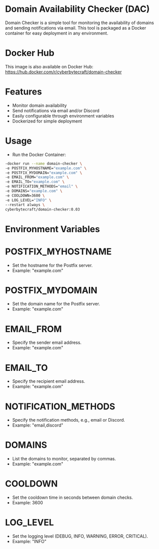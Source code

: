 # Domain Availability Checker (DAC)
Domain Checker is a simple tool for monitoring the availability of domains and sending notifications
via email. This tool is packaged as a Docker container for easy deployment in any environment.

# Docker Hub
  This image is also available on Docker Hub: https://hub.docker.com/r/cyberbytecraft/domain-checker


  
# Features
 - Monitor domain availability
 - Send notifications via email and/or Discord
 - Easily configurable through environment variables
 - Dockerized for simple deployment
# Usage
   - Run the Docker Container:

```bash
-docker run --name domain-checker \
-e POSTFIX_MYHOSTNAME="example.com" \
-e POSTFIX_MYDOMAIN="example.com" \
-e EMAIL_FROM="example.com" \
-e EMAIL_TO="example.com" \
-e NOTIFICATION_METHODS="email" \
-e DOMAINS="example.com" \
-e COOLDOWN=3600 \
-e LOG_LEVEL="INFO" \
--restart always \
cyberbytecraft/domain-checker:0.03
```


# Environment Variables



#   POSTFIX_MYHOSTNAME
 - Set the hostname for the Postfix server.
 - Example: "example.com"

#   POSTFIX_MYDOMAIN
 - Set the domain name for the Postfix server.
 - Example: "example.com"

#   EMAIL_FROM
 - Specify the sender email address.
 - Example: "example.com"

#   EMAIL_TO
 - Specify the recipient email address.
 - Example: "example.com"

#   NOTIFICATION_METHODS
 - Specify the notification methods, e.g., email or Discord.
 - Example: "email,discord"

#   DOMAINS
 - List the domains to monitor, separated by commas.
 - Example: "example.com"

#   COOLDOWN
 - Set the cooldown time in seconds between domain checks.
 - Example: 3600

#   LOG_LEVEL
 - Set the logging level (DEBUG, INFO, WARNING, ERROR, CRITICAL).
 - Example: "INFO"

